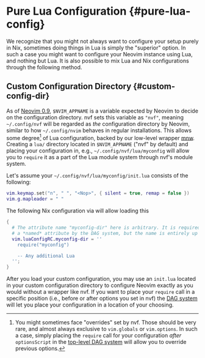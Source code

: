 # Pure Lua Configuration {#pure-lua-config}

We recognize that you might not always want to configure your setup purely in
Nix, sometimes doing things in Lua is simply the "superior" option. In such a
case you might want to configure your Neovim instance using Lua, and nothing but
Lua. It is also possible to mix Lua and Nix configurations through the following
method.

## Custom Configuration Directory {#custom-config-dir}

[Neovim 0.9]: https://github.com/neovim/neovim/pull/22128

As of [Neovim 0.9], `$NVIM_APPNAME` is a variable expected by Neovim to decide
on the configuration directory. nvf sets this variable as `"nvf"`, meaning
`~/.config/nvf` will be regarded as _the_ configuration directory by Neovim,
similar to how `~/.config/nvim` behaves in regular installations. This allows
some degree[^1] of Lua configuration, backed by our low-level wrapper
[mnw](https://github.com/Gerg-L/mnw). Creating a `lua/` directory located in
`$NVIM_APPNAME` ("nvf" by default) and placing your configuration in, e.g.,
`~/.config/nvf/lua/myconfig` will allow you to `require` it as a part of the Lua
module system through nvf's module system.

Let's assume your `~/.config/nvf/lua/myconfig/init.lua` consists of the
following:

```lua
vim.keymap.set("n", " ", "<Nop>", { silent = true, remap = false })
vim.g.mapleader = " "
```

The following Nix configuration via [](#opt-vim.luaConfigRC) will allow loading
this

```nix
{
  # The attribute name "myconfig-dir" here is arbitrary. It is required to be
  # a *named* attribute by the DAG system, but the name is entirely up to you.
  vim.luaConfigRC.myconfig-dir = ''
    require("myconfig")

    -- Any additional Lua
  '';
}
```

[DAG system]: https://notashelf.github.io/nvf/index.xhtml#ch-using-dags

After you load your custom configuration, you may use an `init.lua` located in
your custom configuration directory to configure Neovim exactly as you would
without a wrapper like nvf. If you want to place your `require` call in a
specific position (i.e., before or after options you set in nvf) the
[DAG system] will let you place your configuration in a location of your
choosing.

[top-level DAG system]: https://notashelf.github.io/nvf/index.xhtml#ch-vim-luaconfigrc

[^1]: You might sometimes face "overrides" set by nvf. Those should be very
    rare, and almost always exclusive to `vim.globals` or `vim.options`. In such
    a case, simply placing the `require` call for your configuration _after_
    `optionsScript` in the [top-level DAG system] will allow you to override
    previous options.
